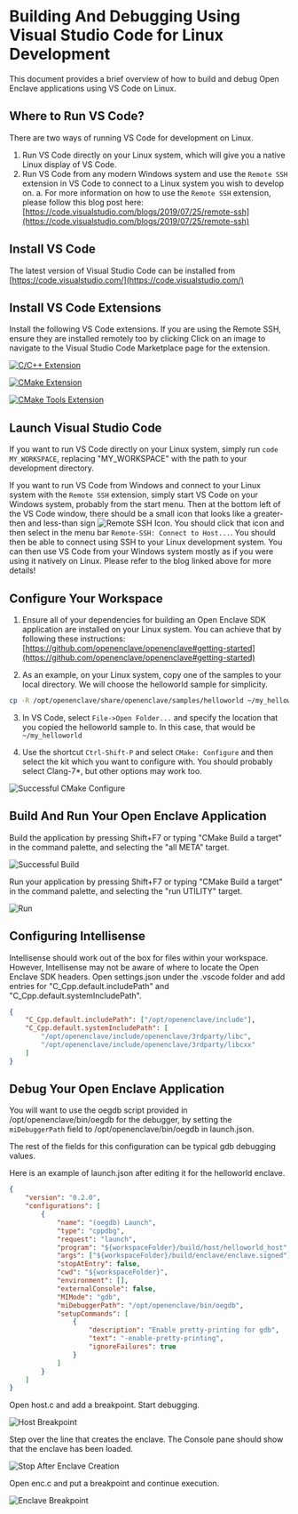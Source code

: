 # Building And Debugging Using Visual Studio Code for Linux Development

This document provides a brief overview of how to build and debug Open Enclave applications using VS Code on Linux.

## Where to Run VS Code?

There are two ways of running VS Code for development on Linux.
1. Run VS Code directly on your Linux system, which will give you a native Linux display of VS Code.
2. Run VS Code from any modern Windows system and use the `Remote SSH` extension in VS Code to connect to a Linux system you wish to develop on.
  a. For more information on how to use the `Remote SSH` extension, please follow this blog post here: [https://code.visualstudio.com/blogs/2019/07/25/remote-ssh](https://code.visualstudio.com/blogs/2019/07/25/remote-ssh)

## Install VS Code

The latest version of Visual Studio Code can be installed from [https://code.visualstudio.com/](https://code.visualstudio.com/)

## Install VS Code Extensions

Install the following VS Code extensions. If you are using the Remote SSH, ensure they are installed remotely too by clicking  Click on an image to navigate to the Visual Studio Code Marketplace page for the extension.

[![C/C++ Extension](images/VSCodeCppExtension.png)](https://marketplace.visualstudio.com/items?itemName=ms-vscode.cpptools)

[![CMake Extension](images/VSCodeLinuxCMakeExtension.png)](https://marketplace.visualstudio.com/items?itemName=twxs.cmake)

[![CMake Tools Extension](images/VSCodeCMakeToolsExtension.png)](https://marketplace.visualstudio.com/items?itemName=vector-of-bool.cmake-tools)


## Launch Visual Studio Code

If you want to run VS Code directly on your Linux system, simply run `code MY_WORKSPACE`, replacing "MY_WORKSPACE" with the path to your development directory.

If you want to run VS Code from Windows and connect to your Linux system with the `Remote SSH` extension, simply start VS Code on your Windows system, probably from the start menu. Then at the bottom left of the VS Code window, there should be a small icon that looks like a greater-then and less-than sign ![Remote SSH Icon](images/VSCodeLinuxRemoteSSHIcon.png). You should click that icon and then select in the menu bar `Remote-SSH: Connect to Host...`. You should then be able to connect using SSH to your Linux development system. You can then use VS Code from your Windows system mostly as if you were using it natively on Linux. Please refer to the blog linked above for more details!

## Configure Your Workspace

1. Ensure all of your dependencies for building an Open Enclave SDK application are installed on your Linux system. You can achieve that by following these instructions: [https://github.com/openenclave/openenclave#getting-started](https://github.com/openenclave/openenclave#getting-started)

2. As an example, on your Linux system, copy one of the samples to your local directory. We will choose the helloworld sample for simplicity.

```bash
cp -R /opt/openenclave/share/openenclave/samples/helloworld ~/my_helloworld
```

3. In VS Code, select `File->Open Folder...` and specify the location that you copied the helloworld sample to. In this case, that would be `~/my_helloworld`

4. Use the shortcut `Ctrl-Shift-P` and select `CMake: Configure` and then select the kit which you want to configure with. You should probably select Clang-7*, but other options may work too.

![Successful CMake Configure](images/VSCodeLinuxSuccessfulCMakeConfigure.png)

## Build And Run Your Open Enclave Application

Build the application by pressing Shift+F7 or typing "CMake Build a target" in the command palette, and selecting the "all META" target.

![Successful Build](images/VSCodeLinuxSuccessfulBuild.png)

Run your application by pressing Shift+F7 or typing "CMake Build a target" in the command palette, and selecting the "run UTILITY" target.

![Run](images/VSCodeLinuxRunApplication.png)

## Configuring Intellisense

Intellisense should work out of the box for files within your workspace. However, Intellisense may not be aware of where to locate the Open Enclave SDK headers.
Open settings.json under the .vscode folder and add entries for "C_Cpp.default.includePath" and "C_Cpp.default.systemIncludePath".

```json
{
    "C_Cpp.default.includePath": ["/opt/openenclave/include"],
    "C_Cpp.default.systemIncludePath": [
        "/opt/openenclave/include/openenclave/3rdparty/libc",
        "/opt/openenclave/include/openenclave/3rdparty/libcxx"
    ]
}
```

## Debug Your Open Enclave Application

You will want to use the oegdb script provided in /opt/openenclave/bin/oegdb for the debugger, by setting the `miDebuggerPath` field to /opt/openenclave/bin/oegdb in launch.json.

The rest of the fields for this configuration can be typical gdb debugging values.

Here is an example of launch.json after editing it for the helloworld enclave.

```json
{
    "version": "0.2.0",
    "configurations": [
        {
            "name": "(oegdb) Launch",
            "type": "cppdbg",
            "request": "launch",
            "program": "${workspaceFolder}/build/host/helloworld_host",
            "args": ["${workspaceFolder}/build/enclave/enclave.signed"],
            "stopAtEntry": false,
            "cwd": "${workspaceFolder}",
            "environment": [],
            "externalConsole": false,
            "MIMode": "gdb",
            "miDebuggerPath": "/opt/openenclave/bin/oegdb",
            "setupCommands": [
                {
                    "description": "Enable pretty-printing for gdb",
                    "text": "-enable-pretty-printing",
                    "ignoreFailures": true
                }
            ]
        }
    ]
}
```

Open host.c and add a breakpoint. Start debugging.

![Host Breakpoint](images/VSCodeLinuxHostBreakpoint.png)

Step over the line that creates the enclave. The Console pane should show that the enclave has been loaded.

![Stop After Enclave Creation](images/VSCodeLinuxStopAfterEnclaveCreation.png)

Open enc.c and put a breakpoint and continue execution.

![Enclave Breakpoint](images/VSCodeLinuxEnclaveBreakpoint.png)
